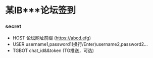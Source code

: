# 某IB***论坛签到

### secret
* HOST
    论坛网址前缀 (https://abcd.efg)
* USER
    username1,password1(换行/Enter)username2,password2...
* TGBOT
    chat_id&&token (TG推送，可选)
